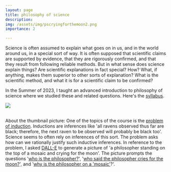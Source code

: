 ```yaml
---
layout: page
title: philosophy of science
description: 
img: /assets/img/pscryingforthemoon2.png
importance: 2

---
```


Science is often assumed to explain what goes on in us, and in the world around us, in a special sort of way. It is often supposed that scientific claims are supported by evidence, that they are rigorously confirmed, and that they result from following reliable methods. But in what sense does science explain things? Are scientific explanations in fact special? How? What, if anything, makes them superior to other sorts of explanation? What is the scientific method, and what it is for a scientific claim to be confirmed? 

In the Summer of 2023, I taught an advanced introduction to philosophy of science where we studied these and related questions. Here's the [syllabus](/assets/pdf/Syllabus-phil_of_science.pdf). 


<div class="profile float-right">
        <img class="img-fluid z-depth-1 rounded" src="{{ '/assets/img/pscryingforthemoon.png' | relative_url }}">
</div>
<br>


About the thumbnail picture: One of the topics of the course is the [problem of induction](https://plato.stanford.edu/entries/induction-problem/). Inductions are inferences like 'all ravens observed thus far are black; therefore, the next raven to be observed will probably be black too'. Science seems to often rely on inferences of this sort. The problem asks how can we rationally justify such inductive inferences. In reference to the problem, I asked [DALL-E](https://labs.openai.com/) to generate a picture of 'a philosopher standing on the top of a mosaic and crying for the moon'. The picture prompts the questions '[who is the philosopher?](https://plato.stanford.edu/entries/hume)', '[who said the philosopher cries for the moon?](https://plato.stanford.edu/entries/ramsey/)', and '[why is the philosopher on a 'mosaic'](https://iep.utm.edu/d-lewis/#H5)?'. 





